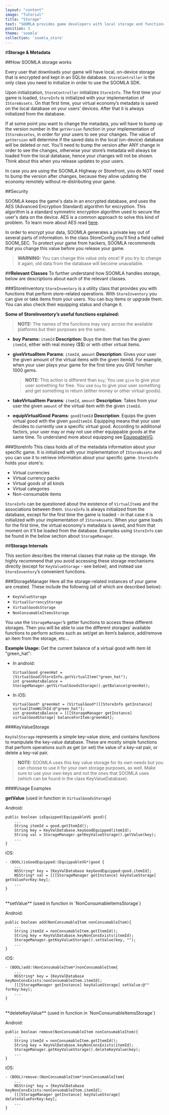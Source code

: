 ```yaml
---
layout: "content"
image: "Tutorial"
title: "Storage"
text: "SOOMLA provides game developers with local storage and functionality to maintain it."
position: 3
theme: 'soomla'
collection: 'soomla_store'
---
```


#**Storage & Metadata**

##How SOOMLA storage works

Every user that downloads your game will have local, on-device storage that is encrypted and kept in an SQLite database. `StoreController` is the only class you need to initialize in order to use the SOOMLA SDK.

Upon initialization, `StoreController` initializes `StoreInfo`. The first time your game is loaded, `StoreInfo` is initialized with your implementation of `IStoreAssets`. On that first time, your virtual economy’s metadata is saved on the local database on your users’ devices. After that it is always initialized from the database.

If at some point you want to change the metadata, you will have to bump up the version number in the `getVersion` function in your implementation of `IStoreAssetes`, in order for your users to see your changes. The value of `getVersion` will determine if the saved data in the local (on-device) database will be deleted or not. You'll need to bump the version after ANY change in order to see the changes, otherwise your store’s metadata will always be loaded from the local database, hence your changes will not be shown. Think about this when you release updates to your users.

<div class="info-box">
In case you are using the SOOMLA Highway or Storefront, you do NOT need to bump the version after changes, because they allow updating the economy remotely without re-distributing your game.
</div>

##Security

SOOMLA keeps the game's data in an encrypted database, and uses the AES (Advanced Encryption Standard) algorithm for encryption. This algorithm is a standard symmetric encryption algorithm used to secure the user's data on the device. AES is a common approach to solve this kind of problem. To learn more about AES read [here](http://en.wikipedia.org/wiki/Advanced_Encryption_Standard).

In order to encrypt your data, SOOMLA generates a private key out of several parts of information. In the class StoreConfig you’ll find a field called SOOM_SEC. To protect your game from hackers, SOOMLA recommends that you change this value before you release your game.

> **WARNING:** You can change this value only once! If you try to change it again, old data from the database will become unavailable.

##**Relevant Classes**
To further understand how SOOMLA handles storage, below are descriptions about each of the relevant classes.

###StoreInventory
`StoreInventory` is a utility class that provides you with functions that perform store-related operations. With `StoreInventory` you can give or take items from your users. You can buy items or upgrade them. You can also check their equipping status and change it.

**Some of StoreInventory’s useful functions explained:**

> **NOTE:** The names of the functions may vary across the available platforms but their purposes are the same.

- **buy**
**Params:** `itemId`
**Description:** Buys the item that has the given `itemId`, either with real money ($$) or with other virtual items.

- **giveVirtualItem**
**Params**: `itemId`, `amount`
**Description**: Gives your user the given amount of the virtual items with the given itemId. For example, when your user plays your game for the first time you GIVE him/her 1000 gems.

    > **NOTE:** This action is different than `buy`; You use `give` to give your user something for free. You use `buy` to give your user something and get something in return (either money or other virtual goods).

- **takeVirtualItem**
**Params**: `itemId`, `amount`
**Description**: Takes from your user the given `amount` of the virtual item with the given `itemId`.

- **equipVirtualGood**
**Params**: `goodItemId`
**Description**: Equips the given virtual good with the given `goodItemId`. Equipping means that your user decides to currently use a specific virtual good. According to additional factors, your user may or may not use other equippable goods at the same time. To understand more about equipping see [EquippableVG](/docs/soomla/Economy#equippablevg).

###StoreInfo
This class holds all of the metadata information about your specific game. It is initialized with your implementation of `IStoreAssets` and you can use it to retrieve information about your specific game. `StoreInfo` holds your store's:

- Virtual currencies
- Virtual currency packs
- Virtual goods of all kinds
- Virtual categories
- Non-consumable items

`StoreInfo` can be questioned about the existence of `VirtualItem`s and the associations between them.
`StoreInfo` is always initialized from the database, except for the first time the game is loaded - in that case it is initialized with your implementation of `IStoreAssets`. When your game loads for the first time, the virtual economy's metadata is saved, and from that moment on it'll be loaded from the database.
Examples using `StoreInfo` can be found in the below section about `StorageManager`.

##**Storage Internals**

This section describes the internal classes that make up the storage. We highly recommend that you avoid accessing these storage mechanisms directly (except for `KeyValueStorage` - see below), and instead use `StoreInventory`’s convenient functions.

###StorageManager
Here all the storage-related instances of your game are created. These include the following (all of which are described below):

- `KeyValueStorage`
- `VirtualCurrencyStorage`
- `VirtualGoodsStorage`
- `NonConsumableItemsStorage`

You use the `StorageManager`’s getter functions to access these different storages. Then you will be able to use the different storages’ available functions to perform actions such as set/get an item’s balance, add/remove an item from the storage, etc…

**Example Usage:**
Get the current balance of a virtual good with item Id "green_hat":

- In android:

    ```
    VirtualGood greenHat = (VirtualGood)StoreInfo.getVirtualItem("green_hat");
    int greenHatsBalance = StorageManager.getVirtualGoodsStorage().getBalance(greenHat);
    ```

- In iOS:

    ```
    VirtualGood* greenHat = (VirtualGood*)[[StoreInfo getInstance] virtualItemWithId:@"green_hat"];
    int greenHatsBalance = [[[StorageManager getInstance] virtualGoodStorage] balanceForItem:greenHat];
    ```

###KeyValueStorage

`KeyValStorage` represents a simple key-value store, and contains functions to manipulate the key-value database. These are mostly simple functions that perform operations such as get (or set) the value of a key-val pair, or delete a key-val pair.

> **NOTE:** SOOMLA uses this key value storage for its own needs but you can choose to use it for your own storage purposes, as well. Make sure to use your own keys and not the ones that SOOMLA uses (which can be found in the class KeyValueDatabase).

####Usage Examples

**getValue**
(used in function in `VirtualGoodsStorage`)

Android:

```
public boolean isEquipped(EquippableVG good){
    ...
    String itemId = good.getItemId();
    String key = KeyValDatabase.keyGoodEquipped(itemId);
    String val = StorageManager.getKeyValueStorage().getValue(key);
    ...
}
```

iOS:

```
- (BOOL)isGoodEquipped:(EquippableVG*)good {
    ...
    NSString* key = [KeyValDatabase keyGoodEquipped:good.itemId];
    NSString* val = [[[StorageManager getInstance] keyValueStorage] getValueForKey:key];
    ...
}
```
<br>
**setValue**
(used in function in `NonConsumableItemsStorage`)

Android:

```
public boolean add(NonConsumableItem nonConsumableItem){
    ...
    String itemId = nonConsumableItem.getItemId();
    String key = KeyValDatabase.keyNonConsExists(itemId);
    StorageManager.getKeyValueStorage().setValue(key, "");
    ...
}
```

iOS:

```
- (BOOL)add:(NonConsumableItem*)nonConsumableItem{
    ...
    NSString* key = [KeyValDatabase keyNonConsExists:nonConsumableItem.itemId];
    [[[StorageManager getInstance] keyValueStorage] setValue:@"" forKey:key];
    ...
}
```
<br>
**deleteKeyValue**
(used in function in `NonConsumableItemsStorage`)

Android:
```
public boolean remove(NonConsumableItem nonConsumableItem){
    ...
    String itemId = nonConsumableItem.getItemId();
    String key = KeyValDatabase.keyNonConsExists(itemId);
    StorageManager.getKeyValueStorage().deleteKeyValue(key);
    ...
}
```

iOS:

```
- (BOOL)remove:(NonConsumableItem*)nonConsumableItem{
    ...
    NSString* key = [KeyValDatabase keyNonConsExists:nonConsumableItem.itemId];
    [[[StorageManager getInstance] keyValueStorage] deleteValueForKey:key];
    ...
}
```
